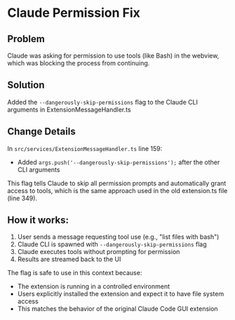 # Claude Permission Fix

## Problem
Claude was asking for permission to use tools (like Bash) in the webview, which was blocking the process from continuing.

## Solution
Added the `--dangerously-skip-permissions` flag to the Claude CLI arguments in ExtensionMessageHandler.ts

## Change Details
In `src/services/ExtensionMessageHandler.ts` line 159:
- Added `args.push('--dangerously-skip-permissions');` after the other CLI arguments

This flag tells Claude to skip all permission prompts and automatically grant access to tools, which is the same approach used in the old extension.ts file (line 349).

## How it works:
1. User sends a message requesting tool use (e.g., "list files with bash")
2. Claude CLI is spawned with `--dangerously-skip-permissions` flag
3. Claude executes tools without prompting for permission
4. Results are streamed back to the UI

The flag is safe to use in this context because:
- The extension is running in a controlled environment
- Users explicitly installed the extension and expect it to have file system access
- This matches the behavior of the original Claude Code GUI extension